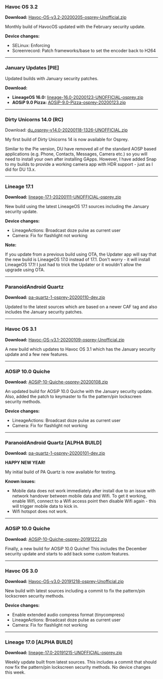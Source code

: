 ### Havoc OS 3.2

**Download:** [Havoc-OS-v3.2-20200205-osprey-Unofficial.zip](https://sourceforge.net/projects/chil360-android/files/havoc-3.x/osprey/Havoc-OS-v3.2-20200205-osprey-Unofficial.zip/download)

Monthly build of HavocOS updated with the February security update.

**Device changes:**
- SELinux: Enforcing
- Screenrecord: Patch frameworks/base to set the encoder back to H264

<hr>

### January Updates [PIE]

Updated builds with January security patches.

**Download:**
- **LineageOS 16.0:** [lineage-16.0-20200123-UNOFFICIAL-osprey.zip](https://www.androidfilehost.com/?fid=4349826312261708904)
- **AOSiP 9.0 Pizza:** [AOSiP-9.0-Pizza-osprey-20200123.zip](https://www.androidfilehost.com/?fid=4349826312261708958)

<hr>

### Dirty Unicorns 14.0 (RC)

Download: [du_osprey-v14.0-20200118-1326-UNOFFICIAL.zip](https://sourceforge.net/projects/chil360-android/files/du-14.x/osprey/du_osprey-v14.0-20200118-1326-UNOFFICIAL.zip/download)

My first build of Dirty Unicorns 14 is now available for Osprey.

Similar to the Pie version, DU have removed all of the standard AOSP based applications (e.g. Phone, Contacts, Messages, Camera etc.) so you will need to install your own after installing GApps.
However, I have added Snap to my builds to provide a working camera app with HDR support - just as I did for DU 13.x. 

<hr>

### Lineage 17.1

**Download:** [lineage-17.1-20200111-UNOFFICIAL-osprey.zip](https://sourceforge.net/projects/chil360-android/files/lineage-17.1/osprey/lineage-17.1-20200111-UNOFFICIAL-osprey.zip/download)

New build using the latest LineageOS 17.1 sources including the January security update.

**Device changes:**
- LineageActions: Broadcast doze pulse as current user
- Camera: Fix for flashlight not working

**Note:**

If you update from a previous build using OTA, the Updater app will say that the new build is LineageOS 17.0 instead of 17.1. Don't worry - it will install LineageOS 17.1! I just had to trick the Updater or it wouldn't allow the upgrade using OTA.

<hr>

### ParanoidAndroid Quartz

**Download:** [pa-quartz-1-osprey-20200110-dev.zip](https://sourceforge.net/projects/chil360-android/files/pa-quartz/osprey/pa-quartz-1-osprey-20200110-dev.zip/download)

Updated to the latest sources which are based on a newer CAF tag and also includes the January security patches.

<hr>

### Havoc OS 3.1

**Download:** [Havoc-OS-v3.1-20200109-osprey-Unofficial.zip](https://sourceforge.net/projects/chil360-android/files/havoc-3.x/osprey/Havoc-OS-v3.1-20200109-osprey-Unofficial.zip/download)

A new build which updates to Havoc OS 3.1 which has the January security update and a few new features.

<hr>

### AOSiP 10.0 Quiche

**Download:** [AOSiP-10-Quiche-osprey-20200108.zip](https://sourceforge.net/projects/chil360-android/files/aosip-10.0/osprey/AOSiP-10-Quiche-osprey-20200108.zip/download)

An updated build for AOSiP 10.0 Quiche with the January security update.
Also, added the patch to keymaster to fix the pattern/pin lockscreen security methods.

**Device changes:**
- LineageActions: Broadcast doze pulse as current user
- Camera: Fix for flashlight not working

<hr>

### ParanoidAndroid Quartz [ALPHA BUILD]

**Download:** [pa-quartz-1-osprey-20200101-dev.zip](https://sourceforge.net/projects/chil360-android/files/pa-quartz/osprey/pa-quartz-1-osprey-20200101-dev.zip/download)

**HAPPY NEW YEAR!**

My initial build of PA Quartz is now available for testing.

**Known issues:**
- Mobile data does not work immediately after install due to an issue with network handover between mobile data and Wifi. To get it working, enable Wifi, connect to a Wifi access point then disable Wifi again - this will trigger mobile data to kick in.
- Wifi hotspot does not work.

<hr>

### AOSiP 10.0 Quiche

**Download:** [AOSiP-10-Quiche-osprey-20191222.zip](https://sourceforge.net/projects/chil360-android/files/aosip-10.0/osprey/AOSiP-10-Quiche-osprey-20191222.zip/download)

Finally, a new build for AOSiP 10.0 Quiche! This includes the December security update and starts to add back some custom features.

<hr>

### Havoc OS 3.0

**Download:** [Havoc-OS-v3.0-20191218-osprey-Unofficial.zip](https://sourceforge.net/projects/chil360-android/files/havoc-3.x/osprey/Havoc-OS-v3.0-20191218-osprey-Unofficial.zip/download)

New build with latest sources including a commit to fix the pattern/pin lockscreen security methods.

**Device changes:**
- Enable extended audio compress format (tinycompress)
- LineageActions: Broadcast doze pulse as current user
- Camera: Fix for flashlight not working

<hr>

### Lineage 17.0 [ALPHA BUILD]

**Download:** [lineage-17.0-20191215-UNOFFICIAL-osprey.zip](https://sourceforge.net/projects/chil360-android/files/lineage-17.0/osprey/lineage-17.0-20191215-UNOFFICIAL-osprey.zip/download)

Weekly update built from latest sources. This includes a commit that should now fix the pattern/pin lockscreen security methods. 
No device changes this week.


